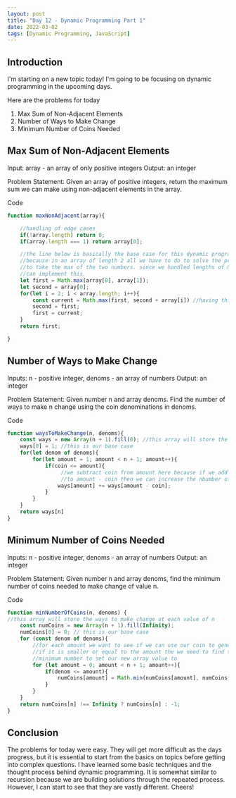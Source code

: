 ```yaml
---
layout: post
title: "Day 12 - Dynamic Programming Part 1"
date: 2022-03-02
tags: [Dynamic Programming, JavaScript]
---
```


## Introduction

I'm starting on a new topic today! I'm going to be focusing on dynamic programming in the upcoming days.

Here are the problems for today

1. Max Sum of Non-Adjacent Elements
2. Number of Ways to Make Change
3. Minimum Number of Coins Needed

## Max Sum of Non-Adjacent Elements

Input: array - an array of only positive integers
Output: an integer

Problem Statement: Given an array of positive integers, return the maximum sum we can make using non-adjacent elements in the array.

Code

```js
function maxNonAdjacent(array){

    //handling of edge cases
    if(!array.length) return 0;
    if(array.length === 1) return array[0];

    //the line below is basically the base case for this dynamic programming solution
    //because in an array of length 2 all we have to do to solve the problem is
    //to take the max of the two numbers. since we handled lengths of 0 and 1 above, we
    //can implement this.
    let first = Math.max(array[0], array[1]); 
    let second = array[0];
    for(let i = 2; i < array.length; i++){
        const current = Math.max(first, second + array[i]) //having this variable allows space to be O(1)
        second = first;
        first = current;
    }
    return first;

}
```

## Number of Ways to Make Change

Inputs: n - positive integer, denoms - an array of numbers
Output: an integer

Problem Statement: Given number n and array denoms. Find the number of ways to make n change using the coin denominations in denoms.

Code

```js
function waysToMakeChange(n, denoms){
    const ways = new Array(n + 1).fill(0); //this array will store the ways to make change at each value of n
    ways[0] = 1; //this is our base case
    for(let denom of denoms){
        for(let amount = 1; amount < n + 1; amount++){
            if(coin <= amount){
                 //we subtract coin from amount here because if we add coin amount
                 //to amount - coin then we can increase the nbumber of ways to make change
                ways[amount] += ways[amount - coin];
            }
        }
    }
    return ways[n]
}

```

## Minimum Number of Coins Needed

Inputs: n - positive integer, denoms - an array of numbers
Output: an integer

Problem Statement: Given number n and array denoms, find the minimum number of coins needed to make change of value n.

Code

```js
function minNumberOfCoins(n, denoms) {
//this array will store the ways to make change at each value of n
    const numCoins = new Array(n + 1).fill(Infinity); 
    numCoins[0] = 0; // this is our base case
    for (const denom of denoms){
        //for each amount we want to see if we can use our coin to generate the answer
        //if it is smaller or equal to the amount the we need to find the appropriate
        //minimum number to set our new array value to
        for (let amount = 0; amount < n + 1; amount++){
            if(denom <= amount){
                numCoins[amount] = Math.min(numCoins[amount], numCoins[amount - denom] + 1);
            }
        }
    }
    return numCoins[n] !== Infinity ? numCoins[n] : -1;
}
```

## Conclusion

The problems for today were easy. They will get more difficult as the days progress, but it is essential to start from the basics on topics before getting into complex questions. I have learned some basic techniques and the thought process behind dynamic programming. It is somewhat similar to recursion because we are building solutions through the repeated process. However, I can start to see that they are vastly different. Cheers!
